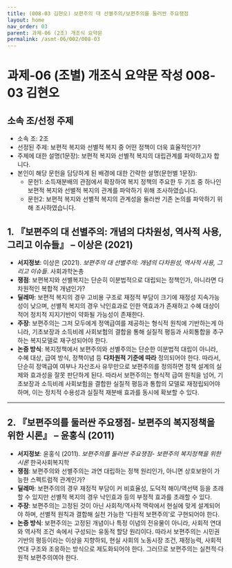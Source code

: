 ```yaml
---
title: (008-03 김현오) 보편주의 대 선별주의/보편주의를 둘러싼 주요쟁점
layout: home
nav_order: 03
parent: 과제-06 (2조) 개조식 요약문
permalink: /asmt-06/002/008-03
---
```


# 과제-06 (조별) 개조식 요약문 작성 008-03 김현오

## 소속 조/선정 주제

- 소속 조: 2조
- 선정된 주제: 보편적 복지와 선별적 복지 중 어떤 정책이 더욱 효율적인가? 
- 주제에 대한 설명(1문장): 보편적 복지와 선별적 복지의 대립관계를 파악하고자 합니다.
- 본인이 해당 문헌을 담당하게 된 배경에 대한 간략한 설명(문헌별 1문장): 
  - 문헌1: 소득재분배의 관점에서 확장하여 복지 정책의 주요한 두 기조 중 하나인 보편적 복지와 선별적 복지의 관계를 파악하기 위해 조사하였습니다.
  - 문헌2: 보편적 복지와 선별적 복지의 관계성을 둘러싼 기존 논의를 파악하기 위해 조사하였습니다.

## 1. 『보편주의 대 선별주의: 개념의 다차원성, 역사적 사용, 그리고 이슈들』 – 이상은 (2021)

- **서지정보**: 이상은 (2021). *보편주의 대 선별주의: 개념의 다차원성, 역사적 사용, 그리고 이슈들*. 사회과학논총
- **쟁점**: 보편복지와 선별복지는 단순히 이분법적으로 대립되는 정책인가, 아니라면 다차원적인 복합적 개념인가?
- **딜레마**: 보편적 복지의 경우 고비용 구조로 재정적 부담이 크기에 재정성 지속가능성이 낮으며, 선별적 복지의 경우 낙인효과로 인한 역효과가 존재하고 수혜 대상이 적어 정치적 지지기반이 약화될 가능성이 존재한다.
- **주장**: 보편주의는 그저 모두에게 정액급여를 제공하는 형식적 원칙에 기반하는게 아니라, 기초보장과 소득비례 사회보험의 결합을 통해 실질적 평등과 사회통합을 추구하는 복지모델로 재구성되어야 한다.
- **논증 방식**: 
 복지정책에서 보편주의와 선별주의는 단순한 이분법적 대립이 아니라, 수혜 대상, 급여 방식, 정책이념 등 **다차원적 기준에 따라** 정의되어야 한다. 따라서, 단순히 정액급여 여부나 자산조사 유무만으로 보편주의를 정의하면 정책 설계의 실제와 효과성을 잘못 판단하게 된다. 따라서 보편주의는 형식적 급여 원칙을 넘어, 기초보장과 소득비례 사회보험을 결합한 실질적 평등과 통합의 모델로 재정립되어야 하며, 이는 정치적 수용성과 실질적 재분배 효과를 동시에 확보할 수 있다.

---

## 2. 『보편주의를 둘러싼 주요쟁점- 보편주의 복지정책을 위한 시론』 – 윤홍식 (2011) 

- **서지정보**: 윤홍식 (2011). *보편주의를 둘러싼 주요쟁점- 보편주의 복지정책을 위한 시론* 한국사회복지학
- **쟁점**: 보편주의와 선별주의는 과연 대립하는 정책 원리인가, 아니면 상호보완이 가능한 스펙트럼적 관계인가?
- **딜레마**: 보편주의의 경우 재정적 부담이 커 비효율성, 도덕적 해이/역선택 등을 초래할 수 있지만 선별적 복지의 경우 낙인효과 등의 부정적 효과를 초래할 수 있다. 
- **주장**: 보편주의는 고정된 것이 아닌 사회적/역사적 맥락에서 현실에 맞게 설계되어야 하며, 선별적 원칙과 결합해 실천 가능한 '다원적 보편주의'로 구현되어야 한다.
- **논증 방식**: 보편주의는 고정된 개념이나 특정 이념의 전유물이 아니라, 사회적 연대와 역사적 조건 속에서 구성되는 유동적 할당 원리이다. 따라서 보편주의는 시민권 기반의 평등이라는 이상을 지향하되, 현실 사회의 노동시장 조건, 재정능력, 사회적 연대 구조와 조응하는 방식으로 제도화되어야 한다. 그러므로 보편주의는 실천적·다원적 보편주의여야 한다.
